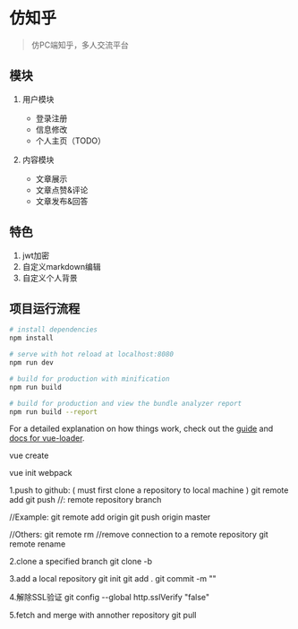 # 仿知乎

> 仿PC端知乎，多人交流平台

## 模块

1. 用户模块
    - 登录注册
    - 信息修改
    - 个人主页（TODO）

2. 内容模块
    - 文章展示
    - 文章点赞&评论
    - 文章发布&回答

## 特色

1. jwt加密
2. 自定义markdown编辑
3. 自定义个人背景



## 项目运行流程

``` bash
# install dependencies
npm install

# serve with hot reload at localhost:8080
npm run dev

# build for production with minification
npm run build

# build for production and view the bundle analyzer report
npm run build --report
```

For a detailed explanation on how things work, check out the [guide](http://vuejs-templates.github.io/webpack/) and [docs for vue-loader](http://vuejs.github.io/vue-loader).

vue create 

vue init webpack 


1.push to github: ( must first clone a repository to local machine )
git remote add <name> <url>
git push <repo name> <branch name> //<branch name>: remote repository branch

//Example:
git remote add origin <url>
git push origin master

//Others:
git remote rm <name>  //remove connection to a remote repository
git remote rename <old-name> <new-name> 


2.clone a specified branch
git clone -b <branch> <URL>

3.add a local repository
git init
git add .
git commit -m "<MESSEAGE>"

4.解除SSL验证
git config --global http.sslVerify "false"

5.fetch and merge with annother repository
git pull <repository> <branch>
